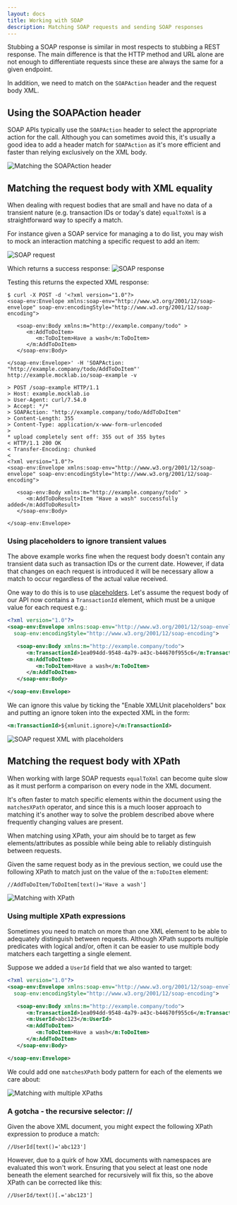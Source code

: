 ```yaml
---
layout: docs
title: Working with SOAP
description: Matching SOAP requests and sending SOAP responses
---
```


Stubbing a SOAP response is similar in most respects to stubbing a REST response. The main difference is that the HTTP method
and URL alone are not enough to differentiate requests since these are always the same for a given endpoint.

In addition, we need to match on the `SOAPAction` header and the request body XML.

## Using the SOAPAction header

SOAP APIs typically use the `SOAPAction` header to select the appropriate action for the call.
Although you can sometimes avoid this, it's usually a good idea to add a header match for `SOAPAction` as it's more
efficient and faster than relying exclusively on the XML body.

<img src="/images/screenshots/soap-action-header.png" title="Matching the SOAPAction header" />

## Matching the request body with XML equality

When dealing with request bodies that are small and have no data of a transient nature (e.g. transaction IDs or today's date)
`equalToXml` is a straightforward way to specify a match.

For instance given a SOAP service for managing a to do list, you may wish to mock an interaction matching a specific request to add an item:

<img src="/images/screenshots/soap-request.png" title="SOAP request"/>

Which returns a success response:
<img src="/images/screenshots/soap-response.png" title="SOAP response"/>


Testing this returns the expected XML response:

```
$ curl -X POST -d '<?xml version="1.0"?>
<soap-env:Envelope xmlns:soap-env="http://www.w3.org/2001/12/soap-envelope" soap-env:encodingStyle="http://www.w3.org/2001/12/soap-encoding">

   <soap-env:Body xmlns:m="http://example.company/todo" >
      <m:AddToDoItem>
         <m:ToDoItem>Have a wash</m:ToDoItem>
      </m:AddToDoItem>
   </soap-env:Body>

</soap-env:Envelope>' -H 'SOAPAction: "http://example.company/todo/AddToDoItem"' http://example.mocklab.io/soap-example -v

> POST /soap-example HTTP/1.1
> Host: example.mocklab.io
> User-Agent: curl/7.54.0
> Accept: */*
> SOAPAction: "http://example.company/todo/AddToDoItem"
> Content-Length: 355
> Content-Type: application/x-www-form-urlencoded
>
* upload completely sent off: 355 out of 355 bytes
< HTTP/1.1 200 OK
< Transfer-Encoding: chunked
<
<?xml version="1.0"?>
<soap-env:Envelope xmlns:soap-env="http://www.w3.org/2001/12/soap-envelope" soap-env:encodingStyle="http://www.w3.org/2001/12/soap-encoding">

   <soap-env:Body xmlns:m="http://example.company/todo" >
      <m:AddToDoResult>Item "Have a wash" successfully added</m:AddToDoResult>
   </soap-env:Body>

</soap-env:Envelope>
```

### Using placeholders to ignore transient values

The above example works fine when the request body doesn't contain any transient data
such as transaction IDs or the current date. However, if data that changes on each
request is introduced it will be necessary allow a match to occur regardless of the
actual value received.

One way to do this is to use [placeholders](/docs/advanced-stubbing/#xml-placeholders).
Let's assume the request body of our API now contains a `TransactionId` element, which
must be a unique value for each request e.g.:

```xml
<?xml version="1.0"?>
<soap-env:Envelope xmlns:soap-env="http://www.w3.org/2001/12/soap-envelope"
  soap-env:encodingStyle="http://www.w3.org/2001/12/soap-encoding">

   <soap-env:Body xmlns:m="http://example.company/todo">
      <m:TransactionId>1ea094dd-9548-4a79-a43c-b44670f955c6</m:TransactionId>
      <m:AddToDoItem>
         <m:ToDoItem>Have a wash</m:ToDoItem>
      </m:AddToDoItem>
   </soap-env:Body>

</soap-env:Envelope>
```

We can ignore this value by ticking the "Enable XMLUnit placeholders" box and
putting an ignore token into the expected XML in the form:

```xml
<m:TransactionId>${xmlunit.ignore}</m:TransactionId>
```

<img src="/images/screenshots/soap-placeholders.png" title="SOAP request XML with placeholders"/>

## Matching the request body with XPath

When working with large SOAP requests `equalToXml` can become quite slow as it must perform a comparison on every node in the XML document.

It's often faster to match specific elements within the document using the `matchesXPath` operator,
and since this is a much looser approach to matching it's another way to solve
the problem described above where frequently changing values are present.

When matching using XPath, your aim should be to target as few elements/attributes as possible while being able
to reliably distinguish between requests.

Given the same request body as in the previous section, we could use the following
XPath to match just on the value of the `m:ToDoItem` element:

```xpath
//AddToDoItem/ToDoItem[text()='Have a wash']
```

<img src="/images/screenshots/xpath-soap-match.png" title="Matching with XPath" />


### Using multiple XPath expressions

Sometimes you need to match on more than one XML element to be able to adequately
distinguish between requests. Although XPath supports multiple predicates with logical and/or,
often it can be easier to use multiple body matchers each targetting a single element.

Suppose we added a `UserId` field that we also wanted to target:

```xml
<?xml version="1.0"?>
<soap-env:Envelope xmlns:soap-env="http://www.w3.org/2001/12/soap-envelope"
  soap-env:encodingStyle="http://www.w3.org/2001/12/soap-encoding">

   <soap-env:Body xmlns:m="http://example.company/todo">
      <m:TransactionId>1ea094dd-9548-4a79-a43c-b44670f955c6</m:TransactionId>
      <m:UserId>abc123</m:UserId>
      <m:AddToDoItem>
         <m:ToDoItem>Have a wash</m:ToDoItem>
      </m:AddToDoItem>
   </soap-env:Body>

</soap-env:Envelope>
```

We could add one `matchesXPath` body pattern for each of the elements we
care about:

<img src="/images/screenshots/multiple-xpath-soap-match.png" title="Matching with multiple XPaths" />

### A gotcha - the recursive selector: //

Given the above XML document, you might expect the following XPath expression to
produce a match:

```xpath
//UserId[text()='abc123']
```

However, due to a quirk of how XML documents with namespaces are evaluated this won't work.
Ensuring that you select at least one node beneath the element searched for recursively
will fix this, so the above XPath can be corrected like this:

```xpath
//UserId/text()[.='abc123']
```
